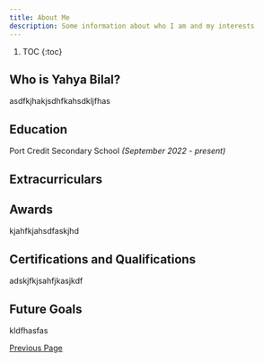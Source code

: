 ```yaml
---
title: About Me
description: Some information about who I am and my interests
---
```

1. TOC
{:toc}

## Who is Yahya Bilal?
asdfkjhakjsdhfkahsdkljfhas

## Education
Port Credit Secondary School _(September 2022 - present)_

## Extracurriculars

## Awards
kjahfkjahsdfaskjhd

## Certifications and Qualifications
adskjfkjsahfjkasjkdf

## Future Goals
kldfhasfas

[Previous Page](./)
